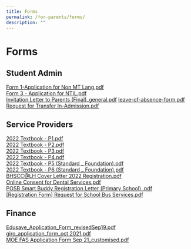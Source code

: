 ```yaml
---
title: Forms
permalink: /for-parents/forms/
description: ""
---
```

# Forms

## Student Admin

<a target="_blank" href="/files/Forms/Form%201-Application%20for%20Non%20MT%20Lang.pdf">Form 1-Application for Non MT Lang.pdf</a>   
<a target="_blank" href="/files/Forms/Form%203%20-%20Application%20for%20NTIL.pdf">Form 3 - Application for NTIL.pdf</a>    
<a target="_blank" href="/files/Forms/Invitation%20Letter%20to%20Parents%20(Final)_general.pdf">Invitation Letter to Parents (Final)_general.pdf</a>
<a target="_blank" href="/files/Forms/leave-of-absence-form.pdf">leave-of-absence-form.pdf</a>     
<a target="_blank" href="/files/Forms/Request%20for%20Transfer%20In-Admission.pdf">Request for Transfer In-Admission.pdf</a>

## Service Providers

<a target="_blank" href="/files/Forms/2022%20Textbook%20-%20P1.pdf">2022 Textbook - P1.pdf</a>    
<a target="_blank" href="/files/Forms/2022%20Textbook%20-%20P2.pdf">2022 Textbook - P2.pdf</a>      
<a target="_blank" href="/files/Forms/2022%20Textbook%20-%20P3.pdf">2022 Textbook - P3.pdf</a>     
<a target="_blank" href="/files/Forms/2022%20Textbook%20-%20P4.pdf">2022 Textbook - P4.pdf</a>      
<a target="_blank" href="/files/Forms/2022%20Textbook%20-%20P5%20(Standard%20_%20Foundation).pdf">2022 Textbook - P5 (Standard _ Foundation).pdf</a>     
<a target="_blank" href="/files/Forms/2022%20Textbook%20-%20P6%20(Standard%20_%20Foundation).pdf">2022 Textbook - P6 (Standard _ Foundation).pdf</a>   
<a target="_blank" href="/files/Forms/BHSCC@LH%20Cover%20Letter%202022%20Registration.pdf">BHSCC@LH Cover Letter 2022 Registration.pdf</a>    
<a target="_blank" href="/files/Forms/Online%20Consent%20for%20Dental%20Services.pdf">Online Consent for Dental Services.pdf</a>    
<a target="_blank" href="/files/Forms/POSB%20Smart%20Buddy%20Registration%20Letter%20(Primary%20School)%20.pdf">POSB Smart Buddy Registration Letter (Primary School) .pdf</a>       
<a target="_blank" href="/files/Forms/Registration%20Form%20Request%20for%20School%20Bus%20Services.pdf">[Registration Form] Request for School Bus Services.pdf</a>

## Finance

<a target="_blank" href="/files/Forms/Edusave_Application_Form_revisedSep19.pdf">Edusave_Application_Form_revisedSep19.pdf</a>    
<a target="_blank" href="/files/Forms/giro_application_form_oct%202021.pdf">giro_application_form_oct 2021.pdf</a>     
<a target="_blank" href="/files/Forms/MOE%20FAS%20Application%20Form%20Sep%2021_customised.pdf">MOE FAS Application Form Sep 21_customised.pdf</a>